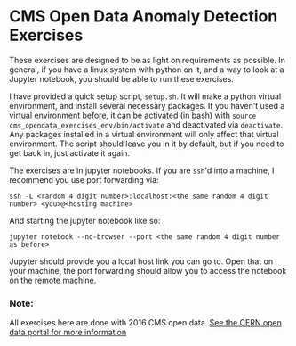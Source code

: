 # CMS Open Data Anomaly Detection Exercises

These exercises are designed to be as light on requirements as possible. In general, if you have a linux system with python on it, and a way to look at a Jupyter notebook, you should be able to run these exercises.

I have provided a quick setup script, `setup.sh`.
It will make a python virtual environment, and install several necessary packages.
If you haven't used a virtual environment before, it can be activated (in bash) with `source cms_opendata_exercises_env/bin/activate` and deactivated via `deactivate`.
Any packages installed in a virtual environment will only affect that virtual environment.
The script should leave you in it by default, but if you need to get back in, just activate it again.

The exercises are in jupyter notebooks. If you are `ssh`'d into a machine, I recommend you use port forwarding via:
```
ssh -L <random 4 digit number>:localhost:<the same random 4 digit number> <you>@<hosting machine>
```

And starting the jupyter notebook like so:
```
jupyter notebook --no-browser --port <the same random 4 digit number as before>
```

Jupyter should provide you a local host link you can go to. Open that on your machine, the port forwarding should allow you to access the notebook on the remote machine.

### Note:

All exercises here are done with 2016 CMS open data. [See the CERN open data portal for more information](https://opendata.cern.ch/)